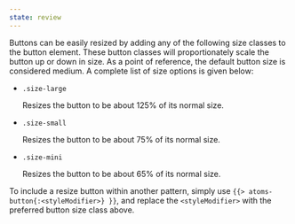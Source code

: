 ```yaml
---
state: review
---
```


Buttons can be easily resized by adding any of the following size classes to the button element. These button classes will proportionately scale the button up or down in size. As a point of reference, the default button size is considered medium. A complete list of size options is given below:

- `.size-large`

  Resizes the button to be about 125% of its normal size.
  
- `.size-small`

  Resizes the button to be about 75% of its normal size.
  
- `.size-mini`

  Resizes the button to be about 65% of its normal size.
  

To include a resize button within another pattern, simply use `{{> atoms-button{:<styleModifier>} }}`, and replace the `<styleModifier>` with the preferred button size class above.